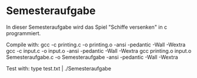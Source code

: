 # Semesteraufgabe
In dieser Semesteraufgabe wird das Spiel "Schiffe versenken" in c programmiert.

Compile with:
gcc -c printing.c -o printing.o -ansi -pedantic -Wall -Wextra
gcc -c input.c -o input.o -ansi -pedantic -Wall -Wextra
gcc printing.o input.o Semesteraufgabe.c -o Semesteraufgabe -ansi -pedantic -Wall -Wextra

Test with:
type test.txt | ./Semesteraufgabe